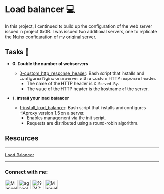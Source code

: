 # Load balancer :computer:

In this project, I continued to build up the configuration of the web server
issued in project 0x0B. I was issued two additional servers, one to replicate
the Nginx configuration of my original server.

## Tasks :page_with_curl:

* **0. Double the number of webservers**
  * [0-custom_http_response_header](./0-custom_http_response-header): Bash
  script that installs and configures Nginx on a server with a custom HTTP
  response header.
    * The name of the HTTP header is `X-Served-By`.
    * The value of the HTTP header is the hostname of the server.

* **1. Install your load balancer**
  * [1-install_load_balancer](./1-install_load_balancer): Bash script that
  installs and configures HAproxy version 1.5 on a server.
    * Enables management via the init script.
    * Requests are distributed using a round-robin algorithm.

## Resources
****
<a href="https://youtu.be/C2NLPQTvO9M" target="blank">Load Balancer</a>

---

<h3 align="left">Connect with me:</h3>
<p align="left">
<a href="https://twitter.com/mpfanawagacha" target="blank"><img align="center" src="https://raw.githubusercontent.com/rahuldkjain/github-profile-readme-generator/master/src/images/icons/Social/twitter.svg" alt="Manuel Dinis Júnior" height="30" width="40" /></a>
<a href="https://linkedin.com/in/manuel-dinis-junior" target="blank"><img align="center" src="https://raw.githubusercontent.com/rahuldkjain/github-profile-readme-generator/master/src/images/icons/Social/linked-in-alt.svg" alt="agboola-olawale-damilola-7b2132246" height="30" width="40" /></a>
<a href="https://stackoverflow.com/users/21437069" target="blank"><img align="center" src="https://raw.githubusercontent.com/rahuldkjain/github-profile-readme-generator/master/src/images/icons/Social/stack-overflow.svg" alt="19747131" height="30" width="40" /></a>
<a href="https://instagram.com/manueldinisjunior" target="blank"><img align="center" src="https://raw.githubusercontent.com/rahuldkjain/github-profile-readme-generator/master/src/images/icons/Social/instagram.svg" alt="Manuel Dinis Júnior" height="30" width="40" /></a>
